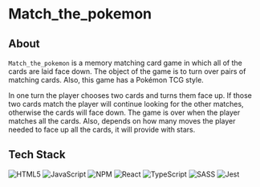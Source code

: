 # Match_the_pokemon

## About

`Match_the_pokemon` is a memory matching card game in which all of the cards are laid face down. The object of the game is to turn over pairs of matching cards. Also, this game
has a Pokémon TCG style.

In one turn the player chooses two cards and turns them face up. If those two cards match the player will continue looking for the other matches, otherwise the cards will face down.
The game is over when the player matches all the cards. Also, depends on how many moves the player needed to face up all the cards, it will provide with stars.

## Tech Stack

![HTML5](https://img.shields.io/badge/html5-%23E34F26.svg?style=for-the-badge&logo=html5&logoColor=white)
![JavaScript](https://img.shields.io/badge/javascript-%23323330.svg?style=for-the-badge&logo=javascript&logoColor=%23F7DF1E)
![NPM](https://img.shields.io/badge/NPM-%23000000.svg?style=for-the-badge&logo=npm&logoColor=white)
![React](https://img.shields.io/badge/react-%2320232a.svg?style=for-the-badge&logo=react&logoColor=%2361DAFB)
![TypeScript](https://img.shields.io/badge/typescript-%23007ACC.svg?style=for-the-badge&logo=typescript&logoColor=white)
![SASS](https://img.shields.io/badge/SASS-hotpink.svg?style=for-the-badge&logo=SASS&logoColor=white)
![Jest](https://img.shields.io/badge/-jest-%23C21325?style=for-the-badge&logo=jest&logoColor=white)

